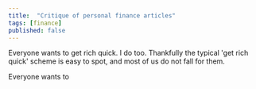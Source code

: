 ```yaml
---
title:  "Critique of personal finance articles"
tags: [finance]
published: false
---
```


Everyone wants to get rich quick. I do too. Thankfully the typical 'get rich quick' scheme is easy to spot, and most of us do not fall for them. 

Everyone wants to 
